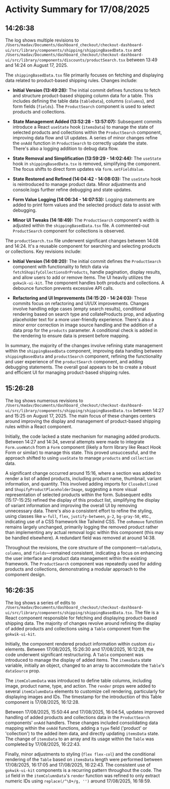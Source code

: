 # Activity Summary for 17/08/2025

## 14:26:38
The log shows multiple revisions to `/Users/madav/Documents/dashboard_checkout/checkout-dashboard-ui/src/library/components/shipping/shippingBasedData.tsx` and `/Users/madav/Documents/dashboard_checkout/checkout-dashboard-ui/src/library/components/discounts/productSearch.tsx` between 13:49 and 14:24 on August 17, 2025.

The `shippingBasedData.tsx` file primarily focuses on fetching and displaying data related to product-based shipping rules.  Changes include:

* **Initial Version (13:49:28):**  The initial commit defines functions to fetch and structure product-based shipping column data for a table. This includes defining the table data (`tableData`), columns (`columns`), and form fields (`fields`).  The `ProductSearch` component is used to select products and collections.

* **State Management Added (13:52:28 - 13:57:07):**  Subsequent commits introduce a React `useState` hook (`itemsData`) to manage the state of selected products and collections within the `ProductSearch` component, improving data flow and UI updates.  A series of minor changes refine the `onAdd` function in `ProductSearch` to correctly update the state.  There's also a logging addition to debug data flow.

* **State Removal and Simplification (13:59:29 - 14:02:44):** The `useState` hook  in `shippingBasedData.tsx` is removed, simplifying the component.  The focus shifts to direct form updates via `form.setFieldValue`.

* **State Restored and Refined (14:04:42 - 14:08:03):** The `useState` hook  is reintroduced to manage product data.  Minor adjustments and console.logs further refine debugging and state updates.


* **Form Value Logging (14:06:34 - 14:07:53):** Logging statements are added to print form values and the selected product data to assist with debugging.


* **Minor UI Tweaks (14:18:49):** The `ProductSearch` component's width is adjusted within the  `shippingBasedData.tsx` file. A commented-out `ProductSearch` component for collections is observed.


The `productSearch.tsx` file underwent significant changes between 14:08 and 14:24. It's a reusable component for searching and selecting products or collections. Key revisions include:

* **Initial Version (14:08:20):** The initial commit defines the `ProductSearch` component with functionality to fetch data via `fetchShopifyCollectionsOrProducts`, handle pagination, display results, and allow users to add or remove items.  The UI heavily utilizes the `gokwik-ui-kit`.  The component handles both products and collections. A debounce function prevents excessive API calls.

* **Refactoring and UI Improvements (14:15:20 - 14:24:03):**  These commits focus on  refactoring and UI/UX improvements. Changes involve handling edge cases (empty search results), conditional rendering based on search type and collateProducts prop, and adjusting placeholder text for a more user-friendly experience.  There's also a minor error correction in image source handling and the addition of a data prop for the `products` parameter.  A conditional check is added in the rendering to ensure data is present before mapping.


In summary, the majority of the changes involve refining state management within the `shippingBasedData` component, improving data handling between `shippingBasedData` and `productSearch` component, refining the functionality and user experience of the `productSearch` component, and adding debugging statements. The overall goal appears to be to create a robust and efficient UI for managing product-based shipping rules.


## 15:26:28
The log shows numerous revisions to `/Users/madav/Documents/dashboard_checkout/checkout-dashboard-ui/src/library/components/shipping/shippingBasedData.tsx` between 14:27 and 15:25 on August 17, 2025.  The main focus of these changes centers around improving the display and management of product-based shipping rules within a React component.

Initially, the code lacked a state mechanism for managing added products.  Between 14:27 and 14:34, several attempts were made to integrate `Form.useWatch` from a `Form` component (likely a form library like React Hook Form or similar) to manage this state. This proved unsuccessful, and the approach shifted to using `useState` to manage `products` and `collection` data.

A significant change occurred around 15:16, where a section was added to render a list of added products, including product name, thumbnail, variant information, and quantity.  This involved adding imports for `CloseOutlined` and `ShopifyProductPlaceholderImage`, suggesting a more visual representation of selected products within the form.  Subsequent edits (15:17-15:25) refined the display of this product list, simplifying the display of variant information and improving the overall UI by removing unnecessary data.  There's also a consistent effort to refine the styling, using classes like `w-full`, `flex`, `justify-between`, `p-2`, `bg-gray-50`, etc., indicating use of a CSS framework like Tailwind CSS.  The `onRemove` function remains largely unchanged, primarily logging the removed product rather than implementing any actual removal logic within this component (this may be handled elsewhere).  A redundant field was removed at around 14:38.

Throughout the revisions, the core structure of the component—`tableData`, `columns`, and `fields`—remained consistent, indicating a focus on enhancing the user interface and product data management within the existing framework. The `ProductSearch` component was repeatedly used for adding products and collections, demonstrating a modular approach to the component design.


## 16:26:35
The log shows a series of edits to `/Users/madav/Documents/dashboard_checkout/checkout-dashboard-ui/src/library/components/shipping/shippingBasedData.tsx`.  The file is a React component responsible for fetching and displaying product-based shipping data.  The majority of changes revolve around refining the display of added products and collections using a `Table` component from the `gokwik-ui-kit`.

Initially, the component rendered product information within custom `div` elements. Between  17/08/2025, 15:26:30 and 17/08/2025, 16:12:28, the code underwent significant restructuring. A `Table` component was introduced to manage the display of added items.  The `itemsData` state variable, initially an object, changed to an array to accommodate the `Table`'s `dataSource` prop.

The `itemColumnData` was introduced to define table columns, including image, product name, type, and action.  The `render` props were added to several `itemColumnData` elements to customize cell rendering, particularly for displaying images and IDs.  The timestamp for the introduction of this Table component is 17/08/2025, 16:12:28.

Between 17/08/2025, 15:50:44 and 17/08/2025, 16:04:54, updates improved handling of added products and collections data in the `ProductSearch` components' `onAdd` handlers.  These changes included consolidating data mapping within the `onAdd` functions, adding a `type` field ('product' or 'collection') to the added item data, and directly updating `itemsData` state. The change of  `itemsData` to an array and its usage within the `Table` was completed by 17/08/2025, 16:22:43.

Finally, minor adjustments to styling (`flex flex-col`) and the conditional rendering of the `Table` based on `itemsData` length were performed between 17/08/2025, 16:17:05 and 17/08/2025, 16:22:43.  The consistent use of `gokwik-ui-kit` components is a recurring pattern throughout the code.  The  `id` field in the `itemColumnData`'s `render` function was refined to only extract numeric IDs using  `replace(/^\D+/g, '')` around 17/08/2025, 16:18:59.
